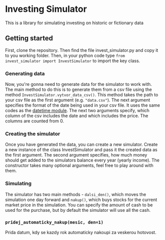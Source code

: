 # Investing Simulator
 This is a library for simulating investing on historic or fictionary data
 
 ## Getting started
 First, clone the repository. Then find the file invest_simulator.py and copy it to you working folder.
 Then, in your python code type `from invest_simulator import InvestSimulator` to import the key class.
 
 ### Generating data
 Now, you're gonna need to generate data for the simulator to work with. The main method to do this
 is to generate them from a csv file using the method `InvestSimulator.vytvor_data_csv()`. This method takes
 the path to your csv file as the first argument (e.g. `"data.csv"`). The next argument specifies the format of
 the date being used in your csv file. It uses the same codes as the [datetime module](https://docs.python.org/3/library/datetime.html#strftime-and-strptime-format-codes). The next two arguments specify, which column of the csv includes the date and which includes the price.
 The columns are counted from 0.
 
 ### Creating the simulator
 Once you have generated the data, you can create a new simulator. Create a new instance of the class
 InvestSimulator and pass it the created data as the first argument. The second argument specifies, how much
 money should get added to the simulators balance every year (yearly income). The constructor takes many
 optional arguments, feel free to play around with them.
 
 ### Simulating
 The simulator has two main methods - `dalsi_den()`, which moves the simulation one day forward
 and `nakup()`, which buys stocks for the current market price in the simulation. You can specify the
 amount of cash to be used for the purchase, but by default the simulator will use all the cash.
 
 ### `pridej_automaticky_nakup(mesic, den=1)`
 Prida datum, kdy se kazdy rok automaticky nakoupi za veskerou hotovost.
 
